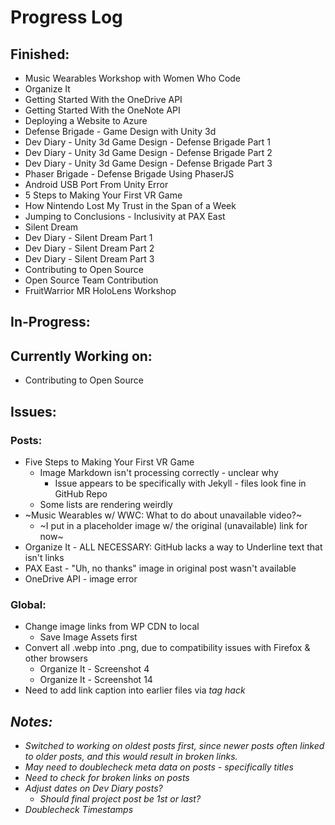# Progress Log

## Finished:
* Music Wearables Workshop with Women Who Code
* Organize It
* Getting Started With the OneDrive API
* Getting Started With the OneNote API
* Deploying a Website to Azure
* Defense Brigade - Game Design with Unity 3d 
* Dev Diary - Unity 3d Game Design - Defense Brigade Part 1
* Dev Diary - Unity 3d Game Design - Defense Brigade Part 2
* Dev Diary - Unity 3d Game Design - Defense Brigade Part 3
* Phaser Brigade - Defense Brigade Using PhaserJS
* Android USB Port From Unity Error
* 5 Steps to Making Your First VR Game
* How Nintendo Lost My Trust in the Span of a Week
* Jumping to Conclusions - Inclusivity at PAX East
* Silent Dream
* Dev Diary - Silent Dream Part 1
* Dev Diary - Silent Dream Part 2
* Dev Diary - Silent Dream Part 3
* Contributing to Open Source
* Open Source Team Contribution
* FruitWarrior MR HoloLens Workshop

## In-Progress:


## Currently Working on:
* Contributing to Open Source

## Issues:

### Posts:
* Five Steps to Making Your First VR Game
    * Image Markdown isn't processing correctly - unclear why
        * Issue appears to be specifically with Jekyll - files look fine in GitHub Repo
    * Some lists are rendering weirdly
* ~Music Wearables w/ WWC: What to do about unavailable video?~
    * ~I put in a placeholder image w/ the original (unavailable) link for now~
* Organize It - ALL NECESSARY: GitHub lacks a way to Underline text that isn't links
* PAX East - "Uh, no thanks" image in original post wasn't available
* OneDrive API - image error

### Global:
* Change image links from WP CDN to local
    * Save Image Assets first
* Convert all .webp into .png, due to compatibility issues with Firefox & other browsers
    * Organize It - Screenshot 4
    * Organize It - Screenshot 14
* Need to add link caption into earlier files via <em> tag hack

## Notes:
* Switched to working on oldest posts first, since newer posts often linked to older posts, and this would result in broken links.
* May need to doublecheck meta data on posts - specifically titles
* Need to check for broken links on posts
* Adjust dates on Dev Diary posts?
    * Should final project post be 1st or last?
* Doublecheck Timestamps

